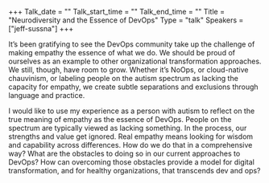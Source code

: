 +++
Talk_date = ""
Talk_start_time = ""
Talk_end_time = ""
Title = "Neurodiversity and the Essence of DevOps"
Type = "talk"
Speakers = ["jeff-sussna"]
+++

It’s been gratifying to see the DevOps community take up the challenge of making empathy the essence of what we do. We should be proud of ourselves as an example to other organizational transformation approaches. We still, though, have room to grow. Whether it’s NoOps, or cloud-native chauvinism, or labeling people on the autism spectrum as lacking the capacity for empathy, we create subtle separations and exclusions through language and practice. 

I would like to use my experience as a person with autism to reflect on the true meaning of empathy as the essence of DevOps. People on the spectrum are typically viewed as lacking something. In the process, our strengths and value get ignored. Real empathy means looking for wisdom and capability across differences. How do we do that in a comprehensive way? What are the obstacles to doing so in our current approaches to DevOps? How can overcoming those obstacles provide a model for digital transformation, and for healthy organizations, that transcends dev and ops? 

